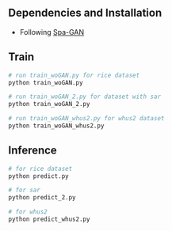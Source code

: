 ## Dependencies and Installation

- Following [Spa-GAN](https://github.com/Penn000/SpA-GAN_for_cloud_removal)

## Train

```bash
# run train_woGAN.py for rice dataset
python train_woGAN.py

# run train_woGAN_2.py for dataset with sar
python train_woGAN_2.py

# run train_woGAN_whus2.py for whus2 dataset
python train_woGAN_whus2.py
```

## Inference

```bash
# for rice dataset
python predict.py

# for sar
python predict_2.py

# for whus2
python predict_whus2.py
```

